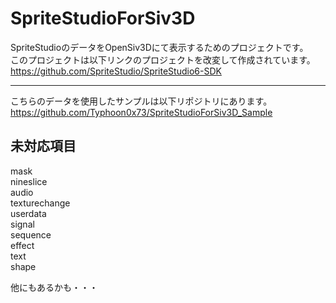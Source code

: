 # SpriteStudioForSiv3D
SpriteStudioのデータをOpenSiv3Dにて表示するためのプロジェクトです。  
このプロジェクトは以下リンクのプロジェクトを改変して作成されています。  
https://github.com/SpriteStudio/SpriteStudio6-SDK  
  
---  
こちらのデータを使用したサンプルは以下リポジトリにあります。  
https://github.com/Typhoon0x73/SpriteStudioForSiv3D_Sample  


## 未対応項目  
mask  
nineslice  
audio  
texturechange  
userdata  
signal  
sequence  
effect  
text  
shape  
  
他にもあるかも・・・  
